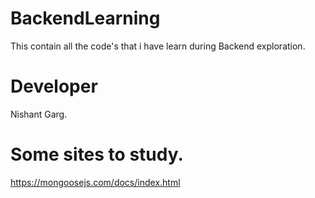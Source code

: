 # BackendLearning
This contain all the code's that i have learn during Backend exploration.

# Developer 
Nishant Garg.


# Some sites to study.
https://mongoosejs.com/docs/index.html
